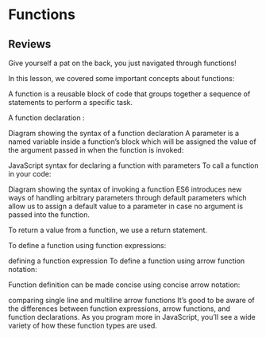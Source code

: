 # Functions

## Reviews

Give yourself a pat on the back, you just navigated through functions!

In this lesson, we covered some important concepts about functions:

A function is a reusable block of code that groups together a sequence of statements to perform a specific task.

A function declaration :

Diagram showing the syntax of a function declaration
A parameter is a named variable inside a function’s block which will be assigned the value of the argument passed in when the function is invoked:

JavaScript syntax for declaring a function with parameters
To call a function in your code:

Diagram showing the syntax of invoking a function
ES6 introduces new ways of handling arbitrary parameters through default parameters which allow us to assign a default value to a parameter in case no argument is passed into the function.

To return a value from a function, we use a return statement.

To define a function using function expressions:

defining a function expression
To define a function using arrow function notation:

Function definition can be made concise using concise arrow notation:

comparing single line and multiline arrow functions
It’s good to be aware of the differences between function expressions, arrow functions, and function declarations. As you program more in JavaScript, you’ll see a wide variety of how these function types are used.

